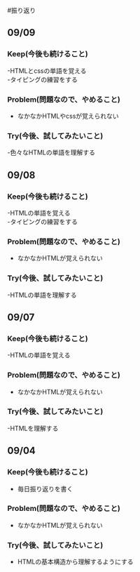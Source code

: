 #振り返り
## 09/09

### Keep(今後も続けること)

-HTMLとcssの単語を覚える  
-タイピングの練習をする  

### Problem(問題なので、やめること)

- なかなかHTMLやcssが覚えられない  

### Try(今後、試してみたいこと)

-色々なHTMLの単語を理解する  

## 09/08


### Keep(今後も続けること)

-HTMLの単語を覚える  
-タイピングの練習をする  

### Problem(問題なので、やめること)

- なかなかHTMLが覚えられない  

### Try(今後、試してみたいこと)

-HTMLの単語を理解する  

## 09/07


### Keep(今後も続けること)

-HTMLの単語を覚える  

### Problem(問題なので、やめること)

- なかなかHTMLが覚えられない

### Try(今後、試してみたいこと)

-HTMLを理解する  

## 09/04

### Keep(今後も続けること)

- 毎日振り返りを書く

### Problem(問題なので、やめること)

- なかなかHTMLが覚えられない

### Try(今後、試してみたいこと)

- HTMLの基本構造から理解するようにする



